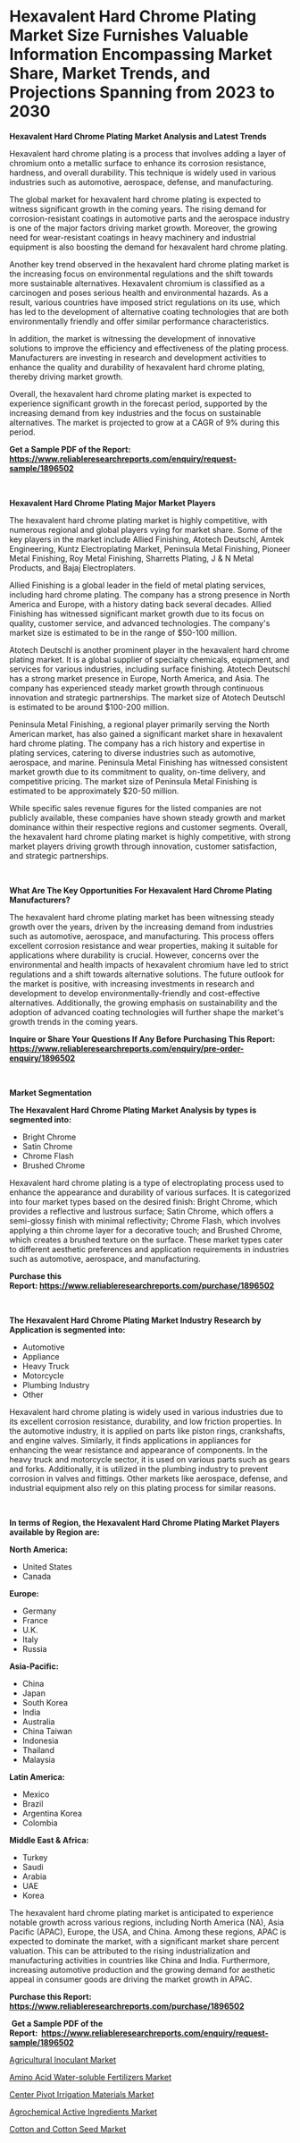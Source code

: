 <p><h1>Hexavalent Hard Chrome Plating Market Size Furnishes Valuable Information Encompassing Market Share, Market Trends, and Projections Spanning from 2023 to 2030</h1></p><p><strong>Hexavalent Hard Chrome Plating Market Analysis and Latest Trends</strong></p>
<p><p>Hexavalent hard chrome plating is a process that involves adding a layer of chromium onto a metallic surface to enhance its corrosion resistance, hardness, and overall durability. This technique is widely used in various industries such as automotive, aerospace, defense, and manufacturing.</p><p>The global market for hexavalent hard chrome plating is expected to witness significant growth in the coming years. The rising demand for corrosion-resistant coatings in automotive parts and the aerospace industry is one of the major factors driving market growth. Moreover, the growing need for wear-resistant coatings in heavy machinery and industrial equipment is also boosting the demand for hexavalent hard chrome plating.</p><p>Another key trend observed in the hexavalent hard chrome plating market is the increasing focus on environmental regulations and the shift towards more sustainable alternatives. Hexavalent chromium is classified as a carcinogen and poses serious health and environmental hazards. As a result, various countries have imposed strict regulations on its use, which has led to the development of alternative coating technologies that are both environmentally friendly and offer similar performance characteristics.</p><p>In addition, the market is witnessing the development of innovative solutions to improve the efficiency and effectiveness of the plating process. Manufacturers are investing in research and development activities to enhance the quality and durability of hexavalent hard chrome plating, thereby driving market growth.</p><p>Overall, the hexavalent hard chrome plating market is expected to experience significant growth in the forecast period, supported by the increasing demand from key industries and the focus on sustainable alternatives. The market is projected to grow at a CAGR of 9% during this period.</p></p>
<p><strong>Get a Sample PDF of the Report:&nbsp; <a href="https://www.reliableresearchreports.com/enquiry/request-sample/1896502">https://www.reliableresearchreports.com/enquiry/request-sample/1896502</a></strong></p>
<p>&nbsp;</p>
<p><strong>Hexavalent Hard Chrome Plating Major Market Players</strong></p>
<p><p>The hexavalent hard chrome plating market is highly competitive, with numerous regional and global players vying for market share. Some of the key players in the market include Allied Finishing, Atotech Deutschl, Amtek Engineering, Kuntz Electroplating Market, Peninsula Metal Finishing, Pioneer Metal Finishing, Roy Metal Finishing, Sharretts Plating, J & N Metal Products, and Bajaj Electroplaters.</p><p>Allied Finishing is a global leader in the field of metal plating services, including hard chrome plating. The company has a strong presence in North America and Europe, with a history dating back several decades. Allied Finishing has witnessed significant market growth due to its focus on quality, customer service, and advanced technologies. The company's market size is estimated to be in the range of $50-100 million.</p><p>Atotech Deutschl is another prominent player in the hexavalent hard chrome plating market. It is a global supplier of specialty chemicals, equipment, and services for various industries, including surface finishing. Atotech Deutschl has a strong market presence in Europe, North America, and Asia. The company has experienced steady market growth through continuous innovation and strategic partnerships. The market size of Atotech Deutschl is estimated to be around $100-200 million.</p><p>Peninsula Metal Finishing, a regional player primarily serving the North American market, has also gained a significant market share in hexavalent hard chrome plating. The company has a rich history and expertise in plating services, catering to diverse industries such as automotive, aerospace, and marine. Peninsula Metal Finishing has witnessed consistent market growth due to its commitment to quality, on-time delivery, and competitive pricing. The market size of Peninsula Metal Finishing is estimated to be approximately $20-50 million.</p><p>While specific sales revenue figures for the listed companies are not publicly available, these companies have shown steady growth and market dominance within their respective regions and customer segments. Overall, the hexavalent hard chrome plating market is highly competitive, with strong market players driving growth through innovation, customer satisfaction, and strategic partnerships.</p></p>
<p>&nbsp;</p>
<p><strong>What Are The Key Opportunities For Hexavalent Hard Chrome Plating Manufacturers?</strong></p>
<p><p>The hexavalent hard chrome plating market has been witnessing steady growth over the years, driven by the increasing demand from industries such as automotive, aerospace, and manufacturing. This process offers excellent corrosion resistance and wear properties, making it suitable for applications where durability is crucial. However, concerns over the environmental and health impacts of hexavalent chromium have led to strict regulations and a shift towards alternative solutions. The future outlook for the market is positive, with increasing investments in research and development to develop environmentally-friendly and cost-effective alternatives. Additionally, the growing emphasis on sustainability and the adoption of advanced coating technologies will further shape the market's growth trends in the coming years.</p></p>
<p><strong>Inquire or Share Your Questions If Any Before Purchasing This Report: <a href="https://www.reliableresearchreports.com/enquiry/pre-order-enquiry/1896502">https://www.reliableresearchreports.com/enquiry/pre-order-enquiry/1896502</a></strong></p>
<p>&nbsp;</p>
<p><strong>Market Segmentation</strong></p>
<p><strong>The Hexavalent Hard Chrome Plating Market Analysis by types is segmented into:</strong></p>
<p><ul><li>Bright Chrome</li><li>Satin Chrome</li><li>Chrome Flash</li><li>Brushed Chrome</li></ul></p>
<p><p>Hexavalent hard chrome plating is a type of electroplating process used to enhance the appearance and durability of various surfaces. It is categorized into four market types based on the desired finish: Bright Chrome, which provides a reflective and lustrous surface; Satin Chrome, which offers a semi-glossy finish with minimal reflectivity; Chrome Flash, which involves applying a thin chrome layer for a decorative touch; and Brushed Chrome, which creates a brushed texture on the surface. These market types cater to different aesthetic preferences and application requirements in industries such as automotive, aerospace, and manufacturing.</p></p>
<p><strong>Purchase this Report:&nbsp;<a href="https://www.reliableresearchreports.com/purchase/1896502">https://www.reliableresearchreports.com/purchase/1896502</a></strong></p>
<p>&nbsp;</p>
<p><strong>The Hexavalent Hard Chrome Plating Market Industry Research by Application is segmented into:</strong></p>
<p><ul><li>Automotive</li><li>Appliance</li><li>Heavy Truck</li><li>Motorcycle</li><li>Plumbing Industry</li><li>Other</li></ul></p>
<p><p>Hexavalent hard chrome plating is widely used in various industries due to its excellent corrosion resistance, durability, and low friction properties. In the automotive industry, it is applied on parts like piston rings, crankshafts, and engine valves. Similarly, it finds applications in appliances for enhancing the wear resistance and appearance of components. In the heavy truck and motorcycle sector, it is used on various parts such as gears and forks. Additionally, it is utilized in the plumbing industry to prevent corrosion in valves and fittings. Other markets like aerospace, defense, and industrial equipment also rely on this plating process for similar reasons.</p></p>
<p>&nbsp;</p>
<p><strong>In terms of Region, the Hexavalent Hard Chrome Plating Market Players available by Region are:</strong></p>
<p>
    <p> <strong> North America: </strong>
        <ul>
            <li>United States</li>
            <li>Canada</li>
        </ul>
        </p> 
    <p> <strong> Europe: </strong>
        <ul>
            <li>Germany</li>
            <li>France</li>
            <li>U.K.</li>
            <li>Italy</li>
            <li>Russia</li>
        </ul>
        </p> 
    <p> <strong> Asia-Pacific: </strong>
        <ul>
            <li>China</li>
            <li>Japan</li>
            <li>South Korea</li>
            <li>India</li>
            <li>Australia</li>
            <li>China Taiwan</li>
            <li>Indonesia</li>
            <li>Thailand</li>
            <li>Malaysia</li>
        </ul>
        </p> 
    <p> <strong> Latin America: </strong>
        <ul>
            <li>Mexico</li>
            <li>Brazil</li>
            <li>Argentina Korea</li>
            <li>Colombia</li>
        </ul>
        </p> 
    <p> <strong> Middle East & Africa: </strong>
        <ul>
            <li>Turkey</li>
            <li>Saudi</li>
            <li>Arabia</li>
            <li>UAE</li>
            <li>Korea</li>
        </ul>
    </p>
    </p>
<p><p>The hexavalent hard chrome plating market is anticipated to experience notable growth across various regions, including North America (NA), Asia Pacific (APAC), Europe, the USA, and China. Among these regions, APAC is expected to dominate the market, with a significant market share percent valuation. This can be attributed to the rising industrialization and manufacturing activities in countries like China and India. Furthermore, increasing automotive production and the growing demand for aesthetic appeal in consumer goods are driving the market growth in APAC.</p></p>
<p><strong>Purchase this Report: <a href="https://www.reliableresearchreports.com/purchase/1896502">https://www.reliableresearchreports.com/purchase/1896502</a></strong></p>
<p>&nbsp;<strong>Get a Sample PDF of the Report:&nbsp;&nbsp;<a href="https://www.reliableresearchreports.com/enquiry/request-sample/1896502">https://www.reliableresearchreports.com/enquiry/request-sample/1896502</a></strong></p>
<p><strong></strong></p>
<p><p><a href="https://medium.com/@helenablick2023/agricultural-inoculant-market-trends-forecast-and-competitive-analysis-to-2030-b415b122e755">Agricultural Inoculant Market</a></p><p><a href="https://medium.com/@williambatz97/amino-acid-water-soluble-fertilizers-market-outlook-industry-overview-and-forecast-2023-to-2030-fd444523e79c">Amino Acid Water-soluble Fertilizers Market</a></p><p><a href="https://medium.com/@dorothypeters68/center-pivot-irrigation-materials-market-analysis-and-sze-forecasted-for-period-from-2023-to-2030-dad2a169f046">Center Pivot Irrigation Materials Market</a></p><p><a href="https://medium.com/@nettieboyle84/agrochemical-active-ingredients-market-competitive-analysis-market-trends-and-forecast-to-2030-4867791d4b35">Agrochemical Active Ingredients Market</a></p><p><a href="https://medium.com/@annarussell1981/cotton-and-cotton-seed-market-competitive-analysis-market-trends-and-forecast-to-2030-c8cb42ced1f2">Cotton and Cotton Seed Market</a></p></p>